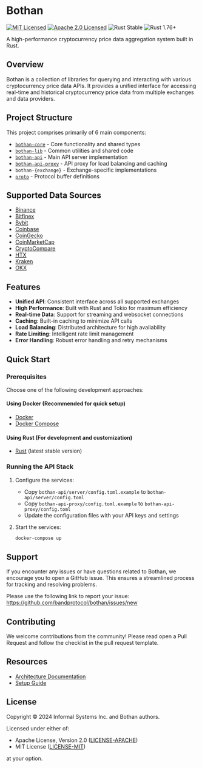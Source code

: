 # Bothan

[![MIT Licensed][mit-license-image]][mit-license-link]
[![Apache 2.0 Licensed][apache-license-image]][apache-license-link]
![Rust Stable][rustc-image]
![Rust 1.76+][rustc-version]

A high-performance cryptocurrency price data aggregation system built in Rust.

## Overview

Bothan is a collection of libraries for querying and interacting with various cryptocurrency price data APIs. It
provides a unified interface for accessing real-time and historical cryptocurrency price data from multiple exchanges
and data providers.

## Project Structure

This project comprises primarily of 6 main components:

- [`bothan-core`](bothan-core/) - Core functionality and shared types
- [`bothan-lib`](bothan-lib/) - Common utilities and shared code
- [`bothan-api`](bothan-api/) - Main API server implementation
- [`bothan-api-proxy`](bothan-api-proxy/) - API proxy for load balancing and caching
- `bothan-{exchange}` - Exchange-specific implementations
- [`proto`](proto/) - Protocol buffer definitions

## Supported Data Sources

- [Binance](bothan-binance)
- [Bitfinex](bothan-bitfinex)
- [Bybit](bothan-bybit)
- [Coinbase](bothan-coinbase)
- [CoinGecko](bothan-coingecko)
- [CoinMarketCap](bothan-coinmarketcap)
- [CryptoCompare](bothan-cryptocompare)
- [HTX](bothan-htx)
- [Kraken](bothan-kraken)
- [OKX](bothan-okx)

## Features

- **Unified API**: Consistent interface across all supported exchanges
- **High Performance**: Built with Rust and Tokio for maximum efficiency
- **Real-time Data**: Support for streaming and websocket connections
- **Caching**: Built-in caching to minimize API calls
- **Load Balancing**: Distributed architecture for high availability
- **Rate Limiting**: Intelligent rate limit management
- **Error Handling**: Robust error handling and retry mechanisms

## Quick Start

### Prerequisites

Choose one of the following development approaches:

#### Using Docker (Recommended for quick setup)

- [Docker](https://docs.docker.com/get-docker/)
- [Docker Compose](https://docs.docker.com/compose/install/)

#### Using Rust (For development and customization)

- [Rust](https://www.rust-lang.org/tools/install) (latest stable version)

### Running the API Stack

1. Configure the services:
    - Copy `bothan-api/server/config.toml.example` to `bothan-api/server/config.toml`
    - Copy `bothan-api-proxy/config.toml.example` to `bothan-api-proxy/config.toml`
    - Update the configuration files with your API keys and settings

2. Start the services:
   ```bash
   docker-compose up
   ```

## Support

If you encounter any issues or have questions related to Bothan, we encourage you to open a GitHub issue. This ensures a
streamlined process for tracking and resolving problems.

Please use the following link to report your issue: https://github.com/bandprotocol/bothan/issues/new

## Contributing

We welcome contributions from the community! Please read open a Pull Request and follow the checklist in the
pull request template.

## Resources

- [Architecture Documentation](docs/architecture.md)
- [Setup Guide](docs/setup_bothan.md)

## License

Copyright © 2024 Informal Systems Inc. and Bothan authors.

Licensed under either of:

- Apache License, Version 2.0 ([LICENSE-APACHE](LICENSE-APACHE))
- MIT License ([LICENSE-MIT](LICENSE-MIT))

at your option.

[mit-license-image]: https://img.shields.io/badge/license-MIT-blue

[mit-license-link]: LICENSE-MIT

[apache-license-image]: https://img.shields.io/badge/License-Apache_2.0-blue.svg

[apache-license-link]: LICENSE-APACHE

[rustc-image]: https://img.shields.io/badge/rustc-stable-blue.svg

[rustc-version]: https://img.shields.io/badge/rustc-1.85+-blue.svg
